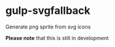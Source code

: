 gulp-svgfallback
================

Generate png sprite from svg icons

**Please note** that this is still in development
